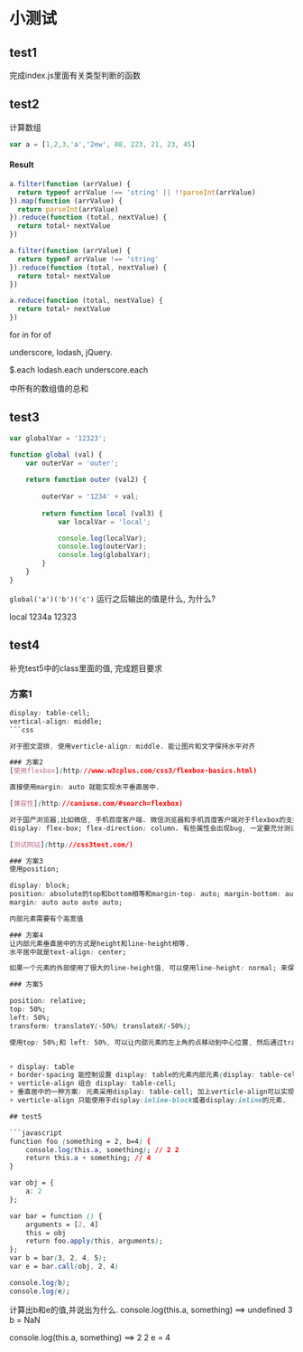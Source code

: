 小测试
===========

## test1

完成index.js里面有关类型判断的函数

## test2

计算数组
```javascript
var a = [1,2,3,'a','2ew', 88, 223, 21, 23, 45]
```

#### Result
```javascript
a.filter(function (arrValue) {
  return typeof arrValue !== 'string' || !!parseInt(arrValue)
}).map(function (arrValue) {
  return parseInt(arrValue)
}).reduce(function (total, nextValue) {
  return total+ nextValue
})
```

```javascript
a.filter(function (arrValue) {
  return typeof arrValue !== 'string'
}).reduce(function (total, nextValue) {
  return total+ nextValue
})
```

```javascript
a.reduce(function (total, nextValue) {
  return total+ nextValue
})
```

for in
for of

underscore, lodash, jQuery.

$.each
lodash.each
underscore.each

中所有的数组值的总和

## test3

```javascript
var globalVar = '12323';

function global (val) {
	var outerVar = 'outer';
    
	return function outer (val2) {
	        
	    outerVar = '1234' + val;
	
		return function local (val3) {
			var localVar = 'local';

			console.log(localVar);
			console.log(outerVar);
			console.log(globalVar);
		}
	}
}
```

`global('a')('b')('c')`
运行之后输出的值是什么, 为什么?

local
1234a
12323

## test4
补充test5中的class里面的值, 完成题目要求

### 方案1
```css
display: table-cell;
vertical-align: middle;
```css

对于图文混排, 使用verticle-align: middle. 能让图片和文字保持水平对齐

### 方案2
[使用flexbox](http://www.w3cplus.com/css3/flexbox-basics.html)

直接使用margin: auto 就能实现水平垂直居中.

[兼容性](http://caniuse.com/#search=flexbox)

对于国产浏览器,比如微信, 手机百度客户端. 微信浏览器和手机百度客户端对于flexbox的支持只有20%. 也就是
display: flex-box; flex-direction: column. 有些属性会出现bug, 一定要充分测试.

[测试网站](http://css3test.com/)

### 方案3
使用position;

display: block;
position: absolute的top和bottom相等和margin-top: auto; margin-bottom: auto, 就会让元素垂直居中, left和right相等和margin-left: auto; margin-right: auto;. 就会让元素水平居中
margin: auto auto auto auto;

内部元素需要有个高宽值

### 方案4
让内部元素垂直居中的方式是height和line-height相等. 
水平居中就是text-align: center;

如果一个元素的外部使用了很大的line-height值, 可以使用line-height: normal; 来保证内部元素的原有形态.

### 方案5

position: relative;
top: 50%;
left: 50%;
transform: translateY(-50%) translateX(-50%);

使用top: 50%;和 left: 50%, 可以让内部元素的左上角的点移动到中心位置, 然后通过translateX和translateY 移动元素高宽的一半, 来实现中心点居中.


+ display: table
+ border-spacing 能控制设置 display: table的元素内部元素(display: table-cell;)的宽高等属性.
+ verticle-align 组合 display: table-cell;
+ 垂直居中的一种方案: 元素采用display: table-cell; 加上verticle-align可以实现内部元素垂直居中
+ verticle-align 只能使用于display:inline-block或者display:inline的元素.

## test5

```javascript
function foo (something = 2, b=4) {
	console.log(this.a, something); // 2 2
	return this.a + something; // 4
}

var obj = {
	a: 2
};

var bar = function () {
    arguments = [2, 4]
    this = obj
	return foo.apply(this, arguments);
};
var b = bar(3, 2, 4, 5); 
var e = bar.call(obj, 2, 4)

console.log(b);
console.log(e);
```
计算出b和e的值,并说出为什么.
console.log(this.a, something) ==> undefined 3
b = NaN

console.log(this.a, something) ==> 2 2
e = 4